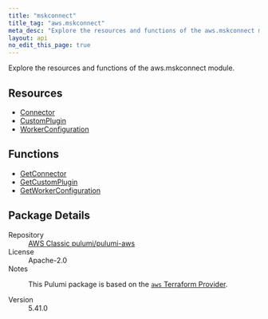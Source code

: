 ```yaml
---
title: "mskconnect"
title_tag: "aws.mskconnect"
meta_desc: "Explore the resources and functions of the aws.mskconnect module."
layout: api
no_edit_this_page: true
---
```


<!-- WARNING: this file was generated by Pulumi Docs Generator. -->
<!-- Do not edit by hand unless you're certain you know what you are doing! -->

Explore the resources and functions of the aws.mskconnect module.

<h2 id="resources">Resources</h2>
<ul class="api">
    <li><a href="connector/" title="Connector"><span class="api-symbol api-symbol--resource"></span>Connector</a></li>
    <li><a href="customplugin/" title="CustomPlugin"><span class="api-symbol api-symbol--resource"></span>CustomPlugin</a></li>
    <li><a href="workerconfiguration/" title="WorkerConfiguration"><span class="api-symbol api-symbol--resource"></span>WorkerConfiguration</a></li>
</ul>

<h2 id="functions">Functions</h2>
<ul class="api">
    <li><a href="getconnector/" title="GetConnector"><span class="api-symbol api-symbol--function"></span>GetConnector</a></li>
    <li><a href="getcustomplugin/" title="GetCustomPlugin"><span class="api-symbol api-symbol--function"></span>GetCustomPlugin</a></li>
    <li><a href="getworkerconfiguration/" title="GetWorkerConfiguration"><span class="api-symbol api-symbol--function"></span>GetWorkerConfiguration</a></li>
</ul>

<h2 id="package-details">Package Details</h2>
<dl class="package-details">
	<dt>Repository</dt>
	<dd><a href="https://github.com/pulumi/pulumi-aws">AWS Classic pulumi/pulumi-aws</a></dd>
	<dt>License</dt>
	<dd>Apache-2.0</dd>
	<dt>Notes</dt>
	<dd><p>This Pulumi package is based on the <a href="https://github.com/hashicorp/terraform-provider-aws"><code>aws</code> Terraform Provider</a>.</p>
</dd>
	<dt>Version</dt>
	<dd>5.41.0</dd>
</dl>

